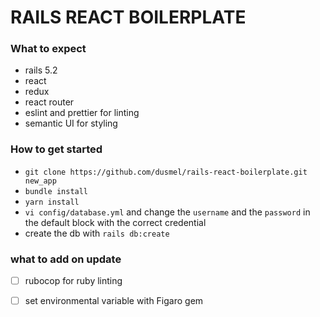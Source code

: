 # RAILS REACT BOILERPLATE

### What to expect
 -  rails 5.2
 - react 
 - redux
 - react router
 - eslint and prettier for linting
 - semantic UI for styling 

 ### How to get started
 - ```git clone https://github.com/dusmel/rails-react-boilerplate.git new_app```
 - ```bundle install```
 - ```yarn install```
 - ```vi config/database.yml``` and change the `username` and the `password` in the default block with the correct credential
 - create the db with `rails db:create`


 ### what to add on update
  - [ ] rubocop for ruby linting
  - [ ] set environmental variable with Figaro gem
  


